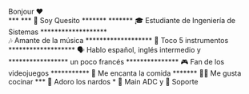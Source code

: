 Bonjour ❤️              
                                               ***     ***
🧀 Soy Quesito                              *******  *******
🎓 Estudiante de Ingeniería de Sistemas   *******************  
🎶 Amante de la música                    *******************
🎸 Toco 5 instrumentos                    *******************
🗣️ Hablo español, inglés intermedio y      *****************
   un poco francés                          ***************
🎮 Fan de los videojuegos                     ***********
🍔 Me encanta la comida                         *******
👨‍🍳 Me gusta cocinar                               ***
🌼 Adoro los nardos                                *
🏹 Main ADC y 🤝 Soporte
